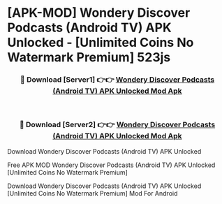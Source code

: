 # [APK-MOD] Wondery  Discover Podcasts (Android TV) APK Unlocked - [Unlimited Coins No Watermark Premium] 523js



<div align="center">
<h3>🔴 Download [Server1] 👉👉 <a href="https://momento.my/?title=Wondery__Discover_Podcasts_(Android_TV)_APK_Unlocked">Wondery  Discover Podcasts (Android TV) APK Unlocked Mod Apk</a></h3><br>

<h3>🔴 Download [Server2] 👉👉 <a href="https://momento.my/?title=Wondery__Discover_Podcasts_(Android_TV)_APK_Unlocked">Wondery  Discover Podcasts (Android TV) APK Unlocked Mod Apk</a></h3>
</div>



Download Wondery  Discover Podcasts (Android TV) APK Unlocked 

Free APK MOD Wondery  Discover Podcasts (Android TV) APK Unlocked [Unlimited Coins No Watermark Premium]

Download Wondery  Discover Podcasts (Android TV) APK Unlocked [Unlimited Coins No Watermark Premium] Mod For Android
